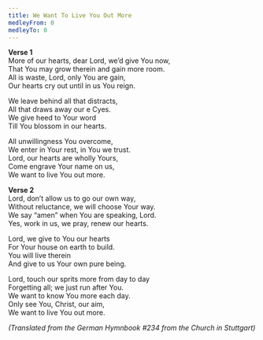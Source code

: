 ```yaml
---
title: We Want To Live You Out More
medleyFrom: 0
medleyTo: 0
---
```


**Verse 1**  
More of our hearts, dear Lord, we’d give You now,  
That You may grow therein and gain more room.  
All is waste, Lord, only You are gain,  
Our hearts cry out until in us You reign.

We leave behind all that distracts,  
All that draws away our e Cyes.  
We give heed to Your word  
Till You blossom in our hearts.

All unwillingness You overcome,  
We enter in Your rest, in You we trust.  
Lord, our hearts are wholly Yours,  
Come engrave Your name on us,  
We want to live You out more.

**Verse 2**  
Lord, don’t allow us to go our own way,  
Without reluctance, we will choose Your way.  
We say “amen” when You are speaking, Lord.  
Yes, work in us, we pray, renew our hearts.

Lord, we give to You our hearts  
For Your house on earth to build.  
You will live therein  
And give to us Your own pure being.

Lord, touch our sprits more from day to day  
Forgetting all; we just run after You.  
We want to know You more each day.  
Only see You, Christ, our aim,  
We want to live You out more.

_(Translated from the German Hymnbook #234 from the Church in Stuttgart)_
